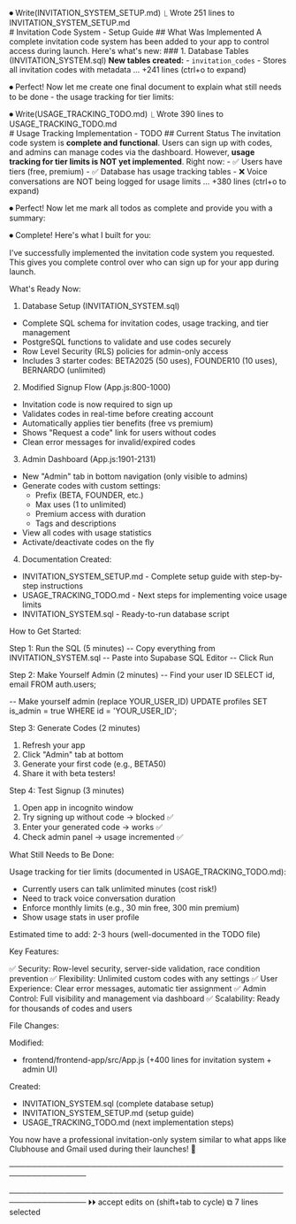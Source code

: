 ⏺ Write(INVITATION_SYSTEM_SETUP.md)
  ⎿  Wrote 251 lines to INVITATION_SYSTEM_SETUP.md         
     # Invitation Code System - Setup Guide
     ## What Was Implemented
     A complete invitation code system has been added to
     your app to control access during launch. Here's what's
      new:
     ### 1. Database Tables (INVITATION_SYSTEM.sql)
     **New tables created:**
     - `invitation_codes` - Stores all invitation codes with
      metadata
     … +241 lines (ctrl+o to expand)

⏺ Perfect! Now let me create one final document to explain
  what still needs to be done - the usage tracking for tier
  limits:

⏺ Write(USAGE_TRACKING_TODO.md)
  ⎿  Wrote 390 lines to USAGE_TRACKING_TODO.md             
     # Usage Tracking Implementation - TODO
     ## Current Status
     The invitation code system is **complete and 
     functional**. Users can sign up with codes, and admins
     can manage codes via the dashboard.
     However, **usage tracking for tier limits is NOT yet 
     implemented**. Right now:
     - ✅ Users have tiers (free, premium)
     - ✅ Database has usage tracking tables
     - ❌ Voice conversations are NOT being logged for usage
      limits
     … +380 lines (ctrl+o to expand)

⏺ Perfect! Now let me mark all todos as complete and provide
   you with a summary:

⏺ Complete! Here's what I built for you:

  I've successfully implemented the invitation code system
  you requested. This gives you complete control over who
  can sign up for your app during launch.

  What's Ready Now:

  1. Database Setup (INVITATION_SYSTEM.sql)
  - Complete SQL schema for invitation codes, usage
  tracking, and tier management
  - PostgreSQL functions to validate and use codes securely
  - Row Level Security (RLS) policies for admin-only access
  - Includes 3 starter codes: BETA2025 (50 uses), FOUNDER10
  (10 uses), BERNARDO (unlimited)

  2. Modified Signup Flow (App.js:800-1000)
  - Invitation code is now required to sign up
  - Validates codes in real-time before creating account
  - Automatically applies tier benefits (free vs premium)
  - Shows "Request a code" link for users without codes
  - Clean error messages for invalid/expired codes

  3. Admin Dashboard (App.js:1901-2131)
  - New "Admin" tab in bottom navigation (only visible to
  admins)
  - Generate codes with custom settings:
    - Prefix (BETA, FOUNDER, etc.)
    - Max uses (1 to unlimited)
    - Premium access with duration
    - Tags and descriptions
  - View all codes with usage statistics
  - Activate/deactivate codes on the fly

  4. Documentation Created:
  - INVITATION_SYSTEM_SETUP.md - Complete setup guide with
  step-by-step instructions
  - USAGE_TRACKING_TODO.md - Next steps for implementing
  voice usage limits
  - INVITATION_SYSTEM.sql - Ready-to-run database script

  How to Get Started:

  Step 1: Run the SQL (5 minutes)
  -- Copy everything from INVITATION_SYSTEM.sql
  -- Paste into Supabase SQL Editor
  -- Click Run

  Step 2: Make Yourself Admin (2 minutes)
  -- Find your user ID
  SELECT id, email FROM auth.users;

  -- Make yourself admin (replace YOUR_USER_ID)
  UPDATE profiles SET is_admin = true WHERE id =
  'YOUR_USER_ID';

  Step 3: Generate Codes (2 minutes)
  1. Refresh your app
  2. Click "Admin" tab at bottom
  3. Generate your first code (e.g., BETA50)
  4. Share it with beta testers!

  Step 4: Test Signup (3 minutes)
  1. Open app in incognito window
  2. Try signing up without code → blocked ✅
  3. Enter your generated code → works ✅
  4. Check admin panel → usage incremented ✅

  What Still Needs to Be Done:

  Usage tracking for tier limits (documented in
  USAGE_TRACKING_TODO.md):
  - Currently users can talk unlimited minutes (cost risk!)
  - Need to track voice conversation duration
  - Enforce monthly limits (e.g., 30 min free, 300 min
  premium)
  - Show usage stats in user profile

  Estimated time to add: 2-3 hours (well-documented in the
  TODO file)

  Key Features:

  ✅ Security: Row-level security, server-side validation,
  race condition prevention
  ✅ Flexibility: Unlimited custom codes with any settings
  ✅ User Experience: Clear error messages, automatic tier
  assignment
  ✅ Admin Control: Full visibility and management via
  dashboard
  ✅ Scalability: Ready for thousands of codes and users

  File Changes:

  Modified:
  - frontend/frontend-app/src/App.js (+400 lines for
  invitation system + admin UI)

  Created:
  - INVITATION_SYSTEM.sql (complete database setup)
  - INVITATION_SYSTEM_SETUP.md (setup guide)
  - USAGE_TRACKING_TODO.md (next implementation steps)

  You now have a professional invitation-only system similar
   to what apps like Clubhouse and Gmail used during their
  launches! 🚀

────────────────────────────────────────────────────────────────
>  
────────────────────────────────────────────────────────────────
  ⏵⏵ accept edits on (shift+tab to cycle)   ⧉ 7 lines selected




